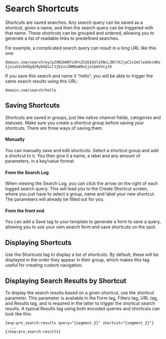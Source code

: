 <!--
    This source file is part of the open source project
    ExpressionEngine User Guide (https://github.com/ExpressionEngine/ExpressionEngine-User-Guide)

    @link      https://expressionengine.com/
    @copyright Copyright (c) 2003-2020, Packet Tide, LLC (https://packettide.com)
    @license   https://expressionengine.com/license Licensed under Apache License, Version 2.0
-->
# Search Shortcuts

Shortcuts are saved searches. Any search query can be saved as a shortcut, given a name, and then the search query can be triggered with that name. These shortcuts can be grouped and ordered, allowing you to generate a list of readable links to predefined searches.

For example, a complicated search query can result in a long URL like this one:

`domain.com/search/eyJyZXN1bHRfcGFnZSI6Im5ld3NcL3NlYXJjaCIsImtleXdvcmRzIjoiaGVsbG8gd29ybGQiLCJjb2xsZWN0aW9uIjoibmV3cyJ9`

If you save this search and name it "hello", you will be able to trigger the same search results using this URL:

`domain.com/search/hello`

## Saving Shortcuts

Shortcuts are saved in groups, just like native channel fields, categories and statuses. Make sure you create a shortcut group before saving your shortcuts. There are three ways of saving them.

#### Manually

You can manually save and edit shortcuts. Select a shortcut group and add a shortcut to it. You then give it a name, a label and any amount of parameters, in a key/value format.

#### From the Search Log

When viewing the Search Log, you can click the arrow on the right of each logged search query. This will lead you to the Create Shortcut screen, where you just have to select a group, name and label your new shortcut. The parameters will already be filled out for you.

#### From the front end

You can add a Save tag to your template to generate a form to save a query, allowing you to use your own search form and save shortcuts on the spot.

## Displaying Shortcuts

Use the Shortcuts tag to display a list of shortcuts. By default, these will be displayed in the order they appear in their group, which makes this tag useful for creating custom navigation.

## Displaying Search Results by Shortcut

To display the search results based on a given shortcut, use the shortcut parameter. This parameter is available in the Form tag, Filters tag, URL tag, and Results tag, and is required in the latter to trigger the shortcut search results. A typical Results tag using both encoded queries and shortcuts can look like this:

    {exp:pro_search:results query="{segment_2}" shortcut="{segment_2}"}
      ...
    {/exp:pro_search:results}